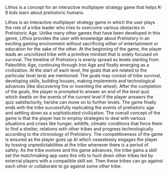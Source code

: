 Lithos is a concept for an interactive multiplayer strategy game that helps K-8 kids learn about prehistoric humans.

Lithos is an interactive multiplayer strategy game in which the user plays the role of a tribe leader who tries to overcome various obstacles in Prehistoric Age. Unlike many other games
that have been developed in this genre, Lithos provides the user with knowledge about
Prehistory in an exciting gaming environment without sacrificing either of entertainment or
education for the sake of the other.
At the beginning of the game, the player leads an uncivilized tribe with a primitive mindset
that is solely focused on survival. The timeline of Prehistory is evenly spread as levels
starting from Paleolithic Age, continuing through Iron Age and finally emerging as a
civilization. At the start of each level, the goals that are related to the particular level (era) are
mentioned. The goals may consist of tribe survival, developing skills, building houses,
making implements and technological advances (like discovering fire or inventing the wheel).
After the completion of the goals, the player is prompted to answer an end of the level quiz
which dwells on the events of the current level if
the player answers the quiz satisfactorily,
he/she can move on to further levels. The game finally ends with the tribe successfully
replicating the events of prehistoric age and settling down as a sophisticated civilization.
The overall concept of the game is that the player has to employ strategies to deal with
various situations and crises like hunger, wildlife, climatic conditions that force them to find
a shelter, relations with other tribes and progress technologically according to the chronology
of Prehistory. The competitiveness of the game is ensured as the player goes up AI which
ceaselessly engages the player by tossing unpredictabilities at the tribe whenever there is a
period of safety. As the tribe evolves and the game advances, the tribe gains a skill set the
matchmaking app uses this info to hunt down other tribes led by external players with a compatible skill set. Then these tribes can go against each other or collaborate to go against
some other tribe.
